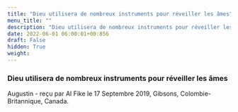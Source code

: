 ```yaml
---
title: "Dieu utilisera de nombreux instruments pour réveiller les âmes"
menu_title: ""
description: "Dieu utilisera de nombreux instruments pour réveiller les âmes"
date: 2022-06-01 06:00:01+00:856
draft: False
hidden: True
weight:
---
```

### Dieu utilisera de nombreux instruments pour réveiller les âmes

Augustin - reçu par Al Fike le 17 Septembre 2019, Gibsons, Colombie-Britannique, Canada.



